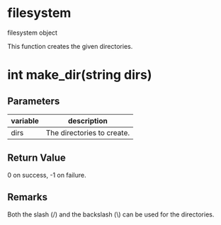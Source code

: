# filesystem

filesystem object

  


This function creates the given directories.

# int make_dir(string dirs)

## Parameters

variable| description  
---|---  
dirs | The directories to create.  
  
## Return Value

0 on success, -1 on failure.

## Remarks

Both the slash (/) and the backslash (\\) can be used for the directories.
